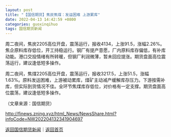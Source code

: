 ```yaml
---
layout: post
title: "【国信期货】焦炭焦煤：发运困难 上游累库"
date: 2022-04-13 14:42:59 +0800
categories: guoxinqihuo
tags: 国信期货新闻
---
```

<p>周二夜间，焦炭2205高位开盘，震荡运行，报收4134，上涨91.5，涨幅2.26%。焦企原料库存低位，开工持稳运行。钢厂有提产意愿，厂内原料库存偏低，有补库动能。港口交投情绪有所转暖，但钢厂利润微薄，暂未回应提涨。期货盘面高位震荡运行，建议逢低短多操作。</p><p>周二夜间，焦煤2205高位开盘，震荡运行，报收3217.5，上涨51.5，涨幅1.63%。原料发运困难，上游被动累库，煤矿主动减产缓解库存压力。下游按需补库，但实际到货情况不佳。全环节焦煤库存低位，对价格有一定支撑。期货盘面高位震荡，建议逢低短多操作。</p><p class="em_media">（文章来源：国信期货）</p>

<http://finews.zning.xyz/html_News/NewsShare.html?infoCode=NW202204132341904697>

[返回国信期货新闻](//finews.withounder.com/category/guoxinqihuo.html)｜[返回首页](//finews.withounder.com/)